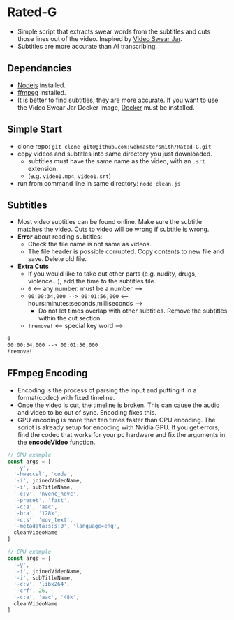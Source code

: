 # Rated-G

- Simple script that extracts swear words from the subtitles and cuts those lines out of the video. Inspired by [Video Swear Jar](https://github.com/jveldboom/video-swear-jar).
- Subtitles are more accurate than AI transcribing.

## Dependancies

- [Nodejs](https://nodejs.org/en/download/package-manager) installed.
- [ffmpeg](https://www.ffmpeg.org/download.html) installed.
- It is better to find subtitles, they are more accurate. If you want to use the Video Swear Jar Docker Image, [Docker](https://docs.docker.com/engine/install/) must be installed.

## Simple Start

- clone repo: `git clone git@github.com:webmastersmith/Rated-G.git`
- copy videos and subtitles into same directory you just downloaded.
  - subtitles must have the same name as the video, with an `.srt` extension.
  - (e.g. `video1.mp4`, `video1.srt`)
- run from command line in same directory: `node clean.js`

## Subtitles

- Most video subtitles can be found online. Make sure the subtitle matches the video. Cuts to video will be wrong if subtitle is wrong.
- **Error** about reading subtitles:
  - Check the file name is not same as videos.
  - The file header is possible corrupted. Copy contents to new file and save. Delete old file.
- **Extra Cuts**
  - If you would like to take out other parts (e.g. nudity, drugs, violence...), add the time to the subtitles file.
  - `6` <-- any number. must be a number -->
  - `00:00:34,000 --> 00:01:56,000`   <-- hours:minutes:seconds,milliseconds -->
    - Do not let times overlap with other subtitles. Remove the subtitles within the cut section.
  - `!remove!` <-- special key word -->

```txt
6
00:00:34,000 --> 00:01:56,000
!remove!
```

## FFmpeg Encoding

- Encoding is the process of parsing the input and putting it in a format(codec) with fixed timeline.
- Once the video is cut, the timeline is broken. This can cause the audio and video to be out of sync. Encoding fixes this.
- GPU encoding is more than ten times faster than CPU encoding. The script is already setup for encoding with Nvidia GPU. If you get errors, find the codec that works for your pc hardware and fix the arguments in the **encodeVideo** function.

```js
// GPU example
const args = [
  '-y',
  '-hwaccel', 'cuda',
  '-i', joinedVideoName,
  '-i', subTitleName,
  '-c:v', 'nvenc_hevc',
  '-preset', 'fast',
  '-c:a', 'aac',
  '-b:a', '128k',
  '-c:s', 'mov_text',
  '-metadata:s:s:0', 'language=eng',
  cleanVideoName
]

// CPU example
const args = [
  '-y',
  '-i', joinedVideoName,
  '-i', subTitleName,
  '-c:v', 'libx264',
  '-crf', 26,
  '-c:a', 'aac', '48k',
  cleanVideoName
]
```